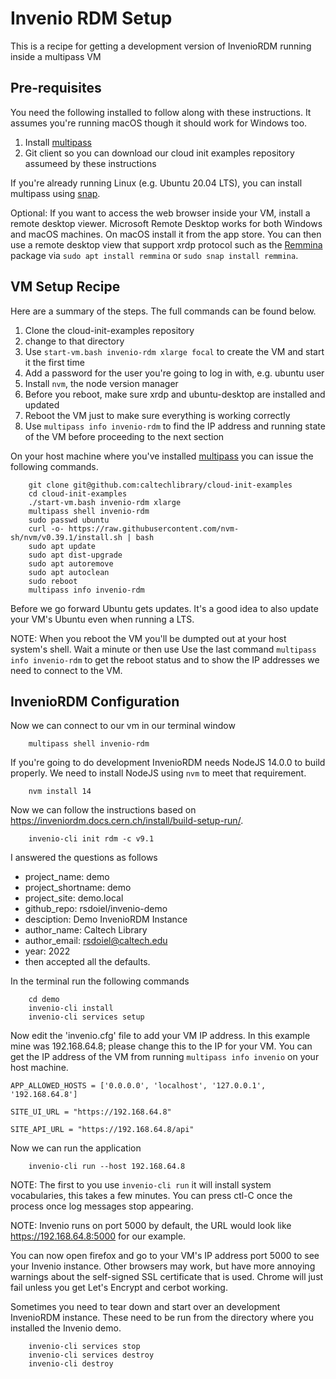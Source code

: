 Invenio RDM Setup
=================

This is a recipe for getting a development version of InvenioRDM running inside a multipass VM 

Pre-requisites
--------------

You need the following installed to follow along with these instructions. It assumes you're running macOS though it should work for Windows too.

1. Install [multipass](https://multipass.run "Multipass website has a link tand instruction to install it based on host operating system, macOS -- Windows or Linux")
2. Git client so you can download our cloud init examples repository assumeed by these instructions

If you're already running Linux (e.g. Ubuntu 20.04 LTS), you can install multipass using [snap](https://snapscraft.io "The snaps website"). 

Optional: If you want to access the web browser inside your VM, install a remote desktop viewer. Microsoft Remote Desktop works for both Windows and macOS machines. On macOS install it from the app store. You can then use a remote desktop view that support xrdp protocol such as the [Remmina](https://remmina.org/ "Remote access screen and file sharing to your desktop website") package via `sudo apt install remmina` or `sudo snap install remmina`.


VM Setup Recipe
---------------

Here are a summary of the steps. The full commands can be found below.
1. Clone the cloud-init-examples repository
2. change to that directory
3. Use `start-vm.bash invenio-rdm xlarge focal` to create the VM and start it the first time
4. Add a password for the user you're going to log in with, e.g. ubuntu user
5. Install `nvm`, the node version manager
6. Before you reboot, make sure xrdp and ubuntu-desktop are installed and updated
7. Reboot the VM just to make sure everything is working correctly
8. Use `multipass info invenio-rdm` to find the IP address and running state of the VM before proceeding to the next section

On your host machine where you've installed [multipass](https://multipass.run "Multipass website") you can issue the following commands.

```shell
    git clone git@github.com:caltechlibrary/cloud-init-examples
    cd cloud-init-examples
    ./start-vm.bash invenio-rdm xlarge
    multipass shell invenio-rdm
    sudo passwd ubuntu
    curl -o- https://raw.githubusercontent.com/nvm-sh/nvm/v0.39.1/install.sh | bash
    sudo apt update
    sudo apt dist-upgrade
    sudo apt autoremove
    sudo apt autoclean
    sudo reboot
    multipass info invenio-rdm
```

Before we go forward Ubuntu gets updates. It's a good idea to also update your VM's Ubuntu even when running a LTS.

NOTE: When you reboot the VM you'll be dumpted out at your host system's shell. Wait a minute or then use Use the last command `multipass info invenio-rdm` to get the reboot status and to show the IP addresses we need to connect to the VM.


InvenioRDM Configuration
-------------------------------

Now we can connect to our vm in our terminal window 

```shell
    multipass shell invenio-rdm
```

If you're going to do development InvenioRDM needs NodeJS 14.0.0 to build properly.  We need to install NodeJS
using `nvm` to meet that requirement.


```shell
    nvm install 14
```

Now we can follow the instructions based on https://inveniordm.docs.cern.ch/install/build-setup-run/.

```
    invenio-cli init rdm -c v9.1
```

I answered the questions as follows

- project_name: demo
- project_shortname: demo
- project_site: demo.local
- github_repo: rsdoiel/invenio-demo
- desciption: Demo InvenioRDM Instance
- author_name: Caltech Library
- author_email: rsdoiel@caltech.edu
- year: 2022
- then accepted all the defaults.

In the terminal run the following commands

```shell
    cd demo
    invenio-cli install
    invenio-cli services setup
```

Now edit the 'invenio.cfg' file to add your VM IP address. In this example mine was 192.168.64.8; please change this to the IP for your VM. You can
get the IP address of the VM from running `multipass info invenio` on
your host machine.

```
APP_ALLOWED_HOSTS = ['0.0.0.0', 'localhost', '127.0.0.1', '192.168.64.8']

SITE_UI_URL = "https://192.168.64.8"

SITE_API_URL = "https://192.168.64.8/api"
```

Now we can run the application

```shell
    invenio-cli run --host 192.168.64.8
```

NOTE: The first to you use `invenio-cli run` it will install system vocabularies, this takes a few minutes. You can press ctl-C once the process once log messages stop appearing. 

NOTE: Invenio runs on port 5000 by default, the URL would look like https://192.168.64.8:5000 for our example.


You can now open firefox and go to your VM's IP address port 5000 to see your Invenio instance. Other browsers may work, but have more annoying warnings about the self-signed SSL certificate that is used. Chrome will just fail unless you get Let's Encrypt and cerbot working.

Sometimes you need to tear down and start over an development InvenioRDM instance. These need to be run from the directory where you installed the Invenio demo.

```shell
    invenio-cli services stop
    invenio-cli services destroy
    invenio-cli destroy
```


